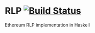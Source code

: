 # RLP [![Build Status](https://travis-ci.org/LogvinovLeon/RLP.svg?branch=master)](https://travis-ci.org/LogvinovLeon/RLP)

Ethereum RLP implementation in Haskell
